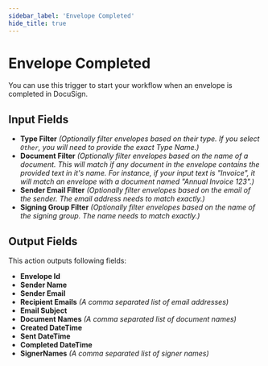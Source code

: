```yaml
---
sidebar_label: 'Envelope Completed'
hide_title: true
---
```


# Envelope Completed

You can use this trigger to start your workflow when an envelope is completed in DocuSign.

## Input Fields

- **Type Filter** *(Optionally filter envelopes based on their type. If you select `Other`, you will need to provide the exact Type Name.)*
- **Document Filter** *(Optionally filter envelopes based on the name of a document. This will match if any document in the envelope contains the provided text in it's name. For instance, if your input text is "Invoice", it will match an envelope with a document named "Annual Invoice 123".)*
- **Sender Email Filter** *(Optionally filter envelopes based on the email of the sender. The email address needs to match exactly.)*
- **Signing Group Filter** *(Optionally filter envelopes based on the name of the signing group. The name needs to match exactly.)*

## Output Fields

This action outputs following fields:

- **Envelope Id**
- **Sender Name**
- **Sender Email**
- **Recipient Emails** *(A comma separated list of email addresses)*
- **Email Subject**
- **Document Names** *(A comma separated list of document names)*
- **Created DateTime**
- **Sent DateTime**
- **Completed DateTime**
- **SignerNames** *(A comma separated list of signer names)*

